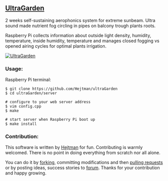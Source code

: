 [UltraGarden][1]
----------------
  
2 weeks self-sustaining aerophonics system for extreme sunbeam. Ultra sound made nutrient fog circling in pipes on balcony trough plants roots.
  
Raspberry Pi collects information about outside light density, humidity, temperature, inside humidity, temperature and manages closed fogging vs opened airing cycles for optimal plants irrigation. 
  
[![UltraGarden][2]][1]
  
  
### Usage:
Raspberry Pi terminal:
```
$ git clone https://github.com/Hejtman/ultraGarden
$ cd ultraGarden/server
 
# configure to your web server address
$ vim config.cpp
$ make 
  
# start server when Raspberry Pi boot up
$ make install
```
  
### Contribution:
This software is written by [Hejtman][3] for fun.
Contributing is warmly welcomed. There is no point in doing everything from scratch nor all alone.

You can do it by [forking](https://help.github.com/articles/fork-a-repo), committing modifications and then [pulling requests](https://help.github.com/articles/using-pull-requests) or by posting ideas, success stories to [forum](http://malina.moxo.cz/).
Thanks for your contribution and happy growing.
  
[1]: http://malina.moxo.cz/ultraGarden
[2]: http://malina.moxo.cz/ultraGarden/balcone1/background.jpg
[3]: mailto://hejtman2@centrum.cz
